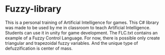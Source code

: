 # Fuzzy-library
This is a personal training of Artificial Intelligence for games. This C# library was made to be used by me in classroom to teach Artificial Intelligence. Students can use it in unity for game development. The FLC.txt contains an example of a Fuzzy Control Language. For now, there is possible only create triangular and trapezoidal fuzzy variables. And the unique type of defuzzification is center of mass.
